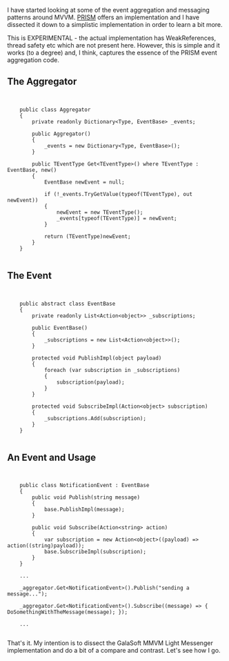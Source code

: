 I have started looking at some of the event aggregation and messaging patterns around MVVM.  [PRISM](https://compositewpf.codeplex.com/) offers an implementation and I have dissected it down to a simplistic implementation in order to learn a bit more.

This is EXPERIMENTAL - the actual implementation has WeakReferences, thread safety etc which are not present here.  However, this is simple and it works (to a degree) and, I think, captures the essence of the PRISM event aggregation code.

## The Aggregator ##

<pre><code>

    public class Aggregator
    {
        private readonly Dictionary&lt;Type, EventBase&gt; _events;

        public Aggregator()
        {
            _events = new Dictionary&lt;Type, EventBase&gt;();
        }

        public TEventType Get&lt;TEventType&gt;() where TEventType : EventBase, new()
        {
            EventBase newEvent = null;

            if (!_events.TryGetValue(typeof(TEventType), out newEvent))
            {
                newEvent = new TEventType();
                _events[typeof(TEventType)] = newEvent;
            }

            return (TEventType)newEvent;
        }
    }

</code></pre>

## The Event ##

<pre><code>

    public abstract class EventBase
    {
        private readonly List&lt;Action&lt;object&gt;&gt; _subscriptions;

        public EventBase()
        {
            _subscriptions = new List&lt;Action&lt;object&gt;&gt;();
        }

        protected void PublishImpl(object payload)
        {
            foreach (var subscription in _subscriptions)
            {
                subscription(payload);
            }
        }

        protected void SubscribeImpl(Action&lt;object&gt; subscription)
        {
            _subscriptions.Add(subscription);
        }
    }

</code></pre>

## An Event and Usage ##

<pre><code>

    public class NotificationEvent : EventBase
    {
        public void Publish(string message)
        {
            base.PublishImpl(message);
        }

        public void Subscribe(Action&lt;string&gt; action)
        {
            var subscription = new Action&lt;object&gt;((payload) =&gt; action((string)payload));
            base.SubscribeImpl(subscription);
        }
    }

    ...

    _aggregator.Get&lt;NotificationEvent&gt;().Publish("sending a message...");

    _aggregator.Get&lt;NotificationEvent&gt;().Subscribe((message) =&gt; { DoSomethingWithTheMessage(message); });

    ...

</code></pre>


That's it.  My intention is to dissect the GalaSoft MMVM Light Messenger implementation and do a bit of a compare and contrast.  Let's see how I go.

